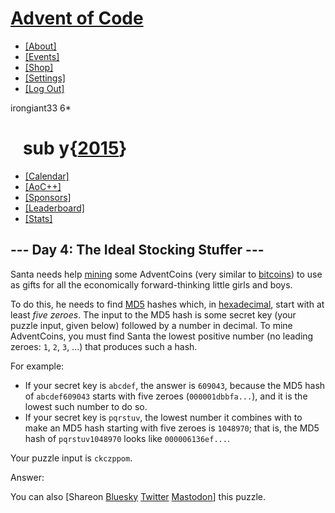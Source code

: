 # [Advent of Code](/)

-   [\[About\]](/2015/about)
-   [\[Events\]](/2015/events)
-   <a href="https://cottonbureau.com/people/advent-of-code"
    target="_blank">[Shop]</a>
-   [\[Settings\]](/2015/settings)
-   [\[Log Out\]](/2015/auth/logout)

irongiant33 <span class="star-count">6\*</span>

#    <span class="title-event-wrap">sub y{</span>[2015](/2015)<span class="title-event-wrap">}</span>

-   [\[Calendar\]](/2015)
-   [\[AoC++\]](/2015/support)
-   [\[Sponsors\]](/2015/sponsors)
-   [\[Leaderboard\]](/2015/leaderboard)
-   [\[Stats\]](/2015/stats)

## --- Day 4: The Ideal Stocking Stuffer ---

Santa needs help [mining](https://en.wikipedia.org/wiki/Bitcoin#Mining)
some <span title="Hey, mined your own business!">AdventCoins</span>
(very similar to [bitcoins](https://en.wikipedia.org/wiki/Bitcoin)) to
use as gifts for all the economically forward-thinking little girls and
boys.

To do this, he needs to find [MD5](https://en.wikipedia.org/wiki/MD5)
hashes which, in
[hexadecimal](https://en.wikipedia.org/wiki/Hexadecimal), start with at
least *five zeroes*. The input to the MD5 hash is some secret key (your
puzzle input, given below) followed by a number in decimal. To mine
AdventCoins, you must find Santa the lowest positive number (no leading
zeroes: `1`, `2`, `3`, ...) that produces such a hash.

For example:

-   If your secret key is `abcdef`, the answer is `609043`, because the
    MD5 hash of `abcdef609043` starts with five zeroes
    (`000001dbbfa...`), and it is the lowest such number to do so.
-   If your secret key is `pqrstuv`, the lowest number it combines with
    to make an MD5 hash starting with five zeroes is `1048970`; that is,
    the MD5 hash of `pqrstuv1048970` looks like `000006136ef...`.

Your puzzle input is `ckczppom`.

Answer:

You can also <span class="share">\[Share<span class="share-content">on
<a
href="https://bsky.app/intent/compose?text=%22The+Ideal+Stocking+Stuffer%22+%2D+Day+4+%2D+Advent+of+Code+2015+%23AdventOfCode+https%3A%2F%2Fadventofcode%2Ecom%2F2015%2Fday%2F4"
target="_blank">Bluesky</a> <a
href="https://twitter.com/intent/tweet?text=%22The+Ideal+Stocking+Stuffer%22+%2D+Day+4+%2D+Advent+of+Code+2015&amp;url=https%3A%2F%2Fadventofcode%2Ecom%2F2015%2Fday%2F4&amp;related=ericwastl&amp;hashtags=AdventOfCode"
target="_blank">Twitter</a> <a href="javascript:void(0);"
onclick="var ms; try{ms=localStorage.getItem(&#39;mastodon.server&#39;)}finally{} if(typeof ms!==&#39;string&#39;)ms=&#39;&#39;; ms=prompt(&#39;Mastodon Server?&#39;,ms); if(typeof ms===&#39;string&#39; &amp;&amp; ms.length){this.href=&#39;https://&#39;+ms+&#39;/share?text=%22The+Ideal+Stocking+Stuffer%22+%2D+Day+4+%2D+Advent+of+Code+2015+%23AdventOfCode+https%3A%2F%2Fadventofcode%2Ecom%2F2015%2Fday%2F4&#39;;try{localStorage.setItem(&#39;mastodon.server&#39;,ms);}finally{}}else{return false;}"
target="_blank">Mastodon</a></span>\]</span> this puzzle.
